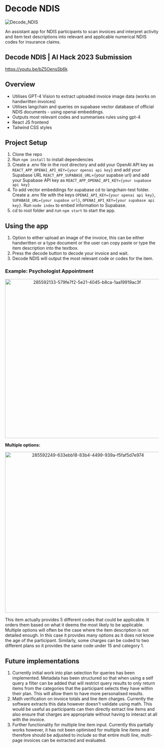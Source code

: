 # Decode NDIS
![Decode_NDIS](https://github.com/stephendwalley/Decode-NDIS/assets/76471970/2a44329f-28e3-40be-94b7-d37fc86c4bd3)

An assistant app for NDIS participants to scan invoices and interpret activity and item text descriptions into relevant and applicable numerical NDIS codes for insurance claims.

## Decode NDIS | AI Hack 2023 Submission
https://youtu.be/bZ5OensSb6k

## Overview
- Utilises GPT-4 Vision to extract uploaded invoice image data (works on handwritten invoices)
- Utilises langchain and queries on supabase vector database of official NDIS documents - using openai embeddings.
- Outputs most relevant codes and summarises rules using gpt-4
- React JS frontend
- Tailwind CSS styles


## Project Setup
1. Clone the repo
2. Run `npm install` to install dependencies
3. Create a .env file in the root directory and add your OpenAI API key as `REACT_APP_OPENAI_API_KEY={your openai api key}` and add your Supabase URL `REACT_APP_SUPABASE_URL`={your supabse url} and add your Supabase API key as `REACT_APP_OPENAI_API_KEY={your supabase api key}`
4. To add vector embeddings for supabase cd to langchain-test folder. Create a .env file with the keys `OPENAI_API_KEY={your openai api key}`, `SUPABASE_URL={your supabse url}`, `OPENAI_API_KEY={your supabase api key}`. Run `node index` to embed information to Supabase.
5. cd to root folder and run `npm start` to start the app.


## Using the app
1. Option to either upload an image of the invoice, this can be either handwritten or a type document or the user can copy paste or type the item description into the textbox.
2. Press the decode button to decode your invoice and wait.
3. Decode NDIS will output the most relevant code or codes for the item.

### Example: Psychologist Appointment
<p align="center">
  <img width="521" alt="285592133-579fe7f2-5e21-4045-b8ca-1aa19919ac3f" src="https://github.com/stephendwalley/Decode-NDIS/assets/76471970/7d97e84d-4a8e-455d-9776-a05569e2fb28">
</p>

**Multiple options:**
<p align="center">
  <img width="527" alt="285592249-633ebb18-83b4-4499-939a-f5faf5d7e974" src="https://github.com/stephendwalley/Decode-NDIS/assets/76471970/8fc3f144-c606-4226-ba4f-cf07b7844a95">
</p>

This item actually provides 5 different codes that could be applicable. It orders them based on what it deems the most likely to be applicable. Multiple options will often be the case where the item description is not detailed enough. In this case it provides many options as it does not know the age of the participant. Similarly, some charges can be coded to two different plans so it provides the same code under 15 and category 1.

## Future implementations
1. Currently initial work into plan selection for queries has been implemented. Metadata has been structured so that when using a self query a filter can be added that will restrict query results to only return items from the categories that the participant selects they have within their plan. This will allow them to have more personalised results.
2. Math verification on invoice totals and line item charges. Currently the software extracts this data however doesn't validate using math. This would be useful as participants can then directly extract line items and also ensure that charges are appropriate without having to interact at all with the invoice.
3. Further functionality for multiple line item input. Currently this partially works however, it has not been optimised for multiple line items and therefore should be adjusted to include so that entire multi line, multi-page invoices can be extracted and evaluated.


